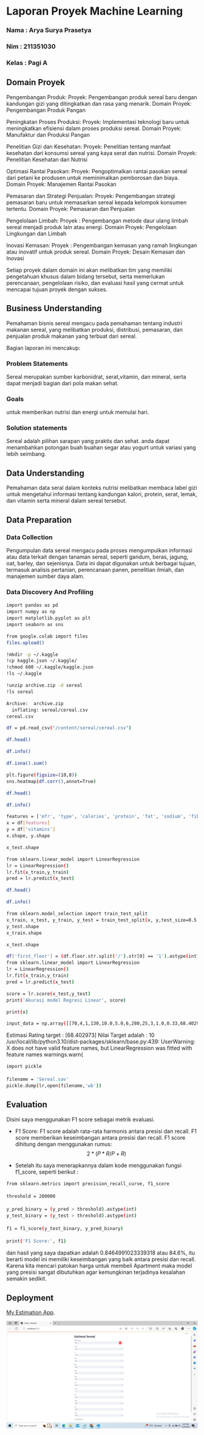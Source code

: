 # Laporan Proyek Machine Learning
### Nama : Arya Surya Prasetya
### Nim : 211351030
### Kelas : Pagi A

## Domain Proyek
Pengembangan Produk:
Proyek: Pengembangan produk sereal baru dengan kandungan gizi yang ditingkatkan dan rasa yang menarik.
Domain Proyek: Pengembangan Produk Pangan

Peningkatan Proses Produksi:
Proyek: Implementasi teknologi baru untuk meningkatkan efisiensi dalam proses produksi sereal.
Domain Proyek: Manufaktur dan Produksi Pangan

Penelitian Gizi dan Kesehatan:
Proyek: Penelitian tentang manfaat kesehatan dari konsumsi sereal yang kaya serat dan nutrisi.
Domain Proyek: Penelitian Kesehatan dan Nutrisi

Optimasi Rantai Pasokan:
Proyek: Pengoptimalkan rantai pasokan sereal dari petani ke produsen untuk meminimalkan pemborosan dan biaya.
Domain Proyek: Manajemen Rantai Pasokan

Pemasaran dan Strategi Penjualan:
Proyek: Pengembangan strategi pemasaran baru untuk memasarkan sereal kepada kelompok konsumen tertentu.
Domain Proyek: Pemasaran dan Penjualan

Pengelolaan Limbah:
Proyek : Pengembangan metode daur ulang limbah sereal menjadi produk lain atau energi.
Domain Proyek: Pengelolaan Lingkungan dan Limbah

Inovasi Kemasan:
Proyek : Pengembangan kemasan yang ramah lingkungan atau inovatif untuk produk sereal.
Domain Proyek: Desain Kemasan dan Inovasi

Setiap proyek dalam domain ini akan melibatkan tim yang memiliki pengetahuan khusus dalam bidang tersebut, serta memerlukan perencanaan, pengelolaan risiko, dan evaluasi hasil yang cermat untuk mencapai tujuan proyek dengan sukses.
 

## Business Understanding
Pemahaman bisnis sereal mengacu pada pemahaman tentang industri makanan sereal, yang melibatkan produksi, distribusi, pemasaran, dan penjualan produk makanan yang terbuat dari sereal.


Bagian laporan ini mencakup:

### Problem Statements
Sereal merupakan sumber karbonidrat, serat,vitamin, dan mineral, serta dapat menjadi bagian dari pola makan sehat. 
 

### Goals
untuk memberikan nutrisi dan energi untuk memulai hari.


### Solution statements
Sereal adalah pilihan sarapan yang praktis dan sehat. anda dapat menambahkan potongan buah buahan segar atau yogurt untuk variasi yang lebih seimbang.

## Data Understanding
Pemahaman data seral dalam konteks nutrisi melibatkan membaca label gizi untuk mengetahui informasi tentang kandungan kalori, protein, serat, lemak, dan vitamin serta mineral dalam sereal tersebut.
 
## Data Preparation
### Data Collection
Pengumpulan data sereal mengacu pada proses mengumpulkan informasi atau data terkait dengan tanaman sereal, seperti gandum, beras, jagung, oat, barley, dan sejenisnya. Data ini dapat digunakan untuk berbagai tujuan, termasuk analisis pertanian, perencanaan panen, penelitian ilmiah, dan manajemen sumber daya alam.

### Data Discovery And Profiling
```bash
import pandas as pd
import numpy as np
import matplotlib.pyplot as plt
import seaborn as sns
```

```bash
from google.colab import files
files.upload()
```

```bash
!mkdir -p ~/.kaggle
!cp kaggle.json ~/.kaggle/
!chmod 600 ~/.kaggle/kaggle.json
!ls ~/.kaggle
```

```bash
!unzip archive.zip -d sereal
!ls sereal
```

```bash
Archive:  archive.zip
  inflating: sereal/cereal.csv       
cereal.csv
```

```bash
df = pd.read_csv("/content/sereal/cereal.csv")
```
```bash
df.head()
```
```bash
df.info()
```
```bash
df.isna().sum()
```
```bash
plt.figure(figsize=(10,8))
sns.heatmap(df.corr(),annot=True)
```
``` bash
df.head()
```
```bash
df.info()
```
``` bash
features = ['mfr', 'type', 'calories', 'protein', 'fat', 'sodium', 'fiber', 'carbo', 'sugars','potass', 'vitamins']
x = df[features]
y = df['vitamins']
x.shape, y.shape
```
```bash
x_test.shape
```
```bash
from sklearn.linear_model import LinearRegression
lr = LinearRegression()
lr.fit(x_train,y_train)
pred = lr.predict(x_test)
```
```bash
df.head()
```
```bash
df.info()
```
```bash
from sklearn.model_selection import train_test_split
x_train, x_test, y_train, y_test = train_test_split(x, y,test_size=0.5, random_state=100)
y_test.shape
x_train.shape
```

```bash
x_test.shape
```

``` bash
df['first_floor'] = (df.floor.str.split('/').str[0] == '1').astype(int)
from sklearn.linear_model import LinearRegression
lr = LinearRegression()
lr.fit(x_train,y_train)
pred = lr.predict(x_test)
```
```bash
score = lr.score(x_test,y_test)
print('Akurasi model Regresi Linear', score)
```
``` bash
print(x)
```
```bash
input_data = np.array([[70,4,1,130,10.0,5.0,6,280,25,3,1.0,0.33,68.402973]])
```
Estimasi Rating target : [68.402973]
Nilai Target adalah : 10
/usr/local/lib/python3.10/dist-packages/sklearn/base.py:439: UserWarning: X does not have valid feature names, but LinearRegression was fitted with feature names
  warnings.warn(

``` bash
import pickle

filename = 'Sereal.sav'
pickle.dump(lr,open(filename,'wb'))
```

## Evaluation
Disini saya menggunakan F1 score sebagai metrik evaluasi.
- F1 Score: F1 score adalah rata-rata harmonis antara presisi dan recall. F1 score memberikan keseimbangan antara presisi dan recall. F1 score dihitung dengan menggunakan rumus: <br> 
$$2*(P*R/P+R)$$

- Setelah itu saya menerapkannya dalam kode menggunakan fungsi f1_score, seperti berikut :

``` bash 
from sklearn.metrics import precision_recall_curve, f1_score

threshold = 200000

y_pred_binary = (y_pred > threshold).astype(int)
y_test_binary = (y_test > threshold).astype(int)

f1 = f1_score(y_test_binary, y_pred_binary)

print('F1 Score:', f1)
```
dan hasil yang saya dapatkan adalah 0.8464991023339318 atau 84.6%, itu berarti model ini memiliki keseimbangan yang baik antara presisi dan recall. Karena kita mencari patokan harga untuk membeli Apartment maka model yang presisi sangat dibutuhkan agar kemungkinan terjadinya kesalahan semakin sedikit.

## Deployment

[My Estimation App](https://estimation-application-with-dontkeep.streamlit.app/).

![Alt text](A1.png)